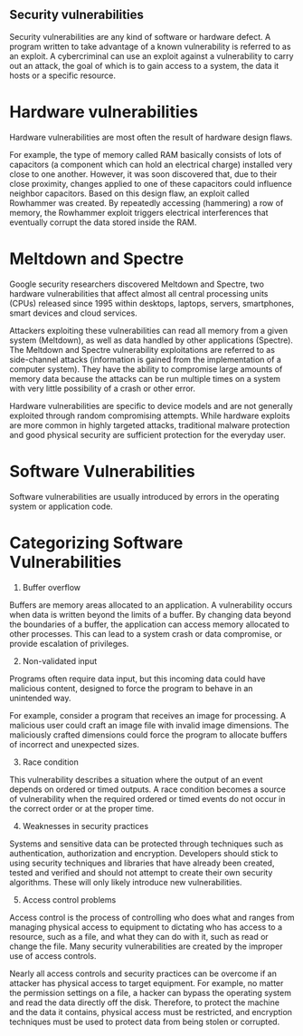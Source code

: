## Security vulnerabilities

Security vulnerabilities are any kind of software or hardware defect. A program written to take advantage of a known vulnerability is referred to as an exploit. 
A cybercriminal can use an exploit against a vulnerability to carry out an attack, the goal of which is to gain access to a system, the data it hosts or a specific resource.

# Hardware vulnerabilities
Hardware vulnerabilities are most often the result of hardware design flaws. 

For example, the type of memory called RAM basically consists of lots of capacitors (a component which can hold an electrical charge) installed very close to one another. However, it was soon discovered that, due to their close proximity, changes applied to one of these capacitors could influence neighbor capacitors. Based on this design flaw, an exploit called Rowhammer was created. By repeatedly accessing (hammering) a row of memory, the Rowhammer exploit triggers electrical interferences that eventually corrupt the data stored inside the RAM.

# Meltdown and Spectre

Google security researchers discovered Meltdown and Spectre, two hardware vulnerabilities that affect almost all central processing units (CPUs) released since 1995 within desktops, laptops, servers, smartphones, smart devices and cloud services.

Attackers exploiting these vulnerabilities can read all memory from a given system (Meltdown), as well as data handled by other applications (Spectre). The Meltdown and Spectre vulnerability exploitations are referred to as side-channel attacks (information is gained from the implementation of a computer system). They have the ability to compromise large amounts of memory data because the attacks can be run multiple times on a system with very little possibility of a crash or other error.

Hardware vulnerabilities are specific to device models and are not generally exploited through random compromising attempts. While hardware exploits are more common in highly targeted attacks, traditional malware protection and good physical security are sufficient protection for the everyday user.

# Software Vulnerabilities
Software vulnerabilities are usually introduced by errors in the operating system or application code.

# Categorizing Software Vulnerabilities

1. Buffer overflow

Buffers are memory areas allocated to an application. A vulnerability occurs when data is written beyond the limits of a buffer. By changing data beyond the boundaries of a buffer, the application can access memory allocated to other processes. This can lead to a system crash or data compromise, or provide escalation of privileges.

2. Non-validated input

Programs often require data input, but this incoming data could have malicious content, designed to force the program to behave in an unintended way.

For example, consider a program that receives an image for processing. A malicious user could craft an image file with invalid image dimensions. The maliciously crafted dimensions could force the program to allocate buffers of incorrect and unexpected sizes.

3. Race condition

This vulnerability describes a situation where the output of an event depends on ordered or timed outputs. A race condition becomes a source of vulnerability when the required ordered or timed events do not occur in the correct order or at the proper time.

4. Weaknesses in security practices

Systems and sensitive data can be protected through techniques such as authentication, authorization and encryption. Developers should stick to using security techniques and libraries that have already been created, tested and verified and should not attempt to create their own security algorithms. These will only likely introduce new vulnerabilities.

5. Access control problems

Access control is the process of controlling who does what and ranges from managing physical access to equipment to dictating who has access to a resource, such as a file, and what they can do with it, such as read or change the file. Many security vulnerabilities are created by the improper use of access controls.

Nearly all access controls and security practices can be overcome if an attacker has physical access to target equipment. For example, no matter the permission settings on a file, a hacker can bypass the operating system and read the data directly off the disk. Therefore, to protect the machine and the data it contains, physical access must be restricted, and encryption techniques must be used to protect data from being stolen or corrupted.
